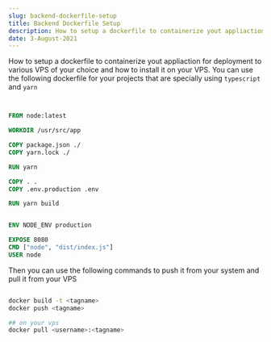 ```yaml
---
slug: backend-dockerfile-setup
title: Backend Dockerfile Setup
description: How to setup a dockerfile to containerize yout appliaction for deployment to various VPS of your choice and how to install it on your VPS.
date: 3-August-2021
---
```


How to setup a dockerfile to containerize yout appliaction for deployment to various VPS of your choice and how to install it on your VPS. You can use the following dockerfile for your projects that are specially using `typescript` and `yarn`

```dockerfile


FROM node:latest

WORKDIR /usr/src/app

COPY package.json ./
COPY yarn.lock ./

RUN yarn

COPY . .
COPY .env.production .env

RUN yarn build


ENV NODE_ENV production

EXPOSE 8080
CMD ["node", "dist/index.js"]
USER node


```

Then you can use the following commands to push it from your system and pull it from your VPS

```bash

docker build -t <tagname>
docker push <tagname>

## on your vps
docker pull <username>:<tagname>

```
